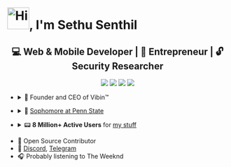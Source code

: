 # <img src="https://sethusenthil.com/SethuSenthil/assets/waving-hand.gif" height="50" alt="Hi"/>, I'm Sethu Senthil

 <h2 align="center">💻 Web & Mobile Developer | 💼 Entrepreneur | 🔓 Security Researcher</h2>

<p align="center">
  <a href= "https://sethusenthil.com" target="_blank"><img src="https://sethusenthil.com/SethuSenthil/assets/domain.webp"/></a>
  <a href= "https://twitter.com/SethuSenthilll" target="_blank"><img src="https://sethusenthil.com/SethuSenthil/assets/twitter.webp"/></a>
  <a href= "https://www.linkedin.com/comm/mynetwork/discovery-see-all?usecase=PEOPLE_FOLLOWS&followMember=sethunsenthil" target="_blank"><img src="https://sethusenthil.com/SethuSenthil/assets/linkdin.webp"/></a>
  <a href= "https://email.sethusenthil.com" target="_blank"><img src="https://sethusenthil.com/SethuSenthil/assets/email.webp"/></a>
</p>

- <details closed>
    <summary>💼 Founder and CEO of Vibin™</summary>
    <ul>
        <li>🌐 <a href="https://vibin.llc">Official Vibin™ Website</a> </li>
        <li>🔗 <a href="https://www.linkedin.com/company/91170699">Company Linkedin Page</a> </li>
       </li>
    </ul>
</details>

- <details closed>
    <summary>🏫 <a href="https://github.sethusenthil.com/list/psu">Sophomore at Penn State</a></summary>
    <ul>
        <li>💻 Studying Computer Science (BS)</li>
        <li>🎓 Super Scholar Award</li>
        <li>🔬 <a href="https://sites.psu.edu/abingtonundergradresearchfair2023/2023/03/08/using-augmented-reality-to-design-and-analyze-warehouses">Undergraduate Research Program</a></li>
    </ul>
</details>

- <details closed>
    <summary>📟 <b>8 Million+ Active Users</b> for <a href="https://sethusenthil.com/#projects">my stuff</a></summary>
    <ul>
        <li>🎵 <a href="https://savetok.app" target="_blank">SaveTok</a></li>
        <li>💬 <a href="https://stickpic.app" target="_blank">StickPic</a></li>
        <li>🎮 <a href="https://tikmoji.sethusenthil.com" target="_blank">TikMoji</a></li>
        <li>📋 <a href="https://copygpt.sethusenthil.com" target="_blank">CopyGPT</a></li>
        <li>🩻 <a href="https://randoscreen.sethusenthil.com" target="_blank">RandoScreen</a></li>
    </ul>
</details>

- 🐙 Open Source Contributor
- 💬 <a href="https://discordapp.com/users/313477440708280330">Discord</a>, <a href="https://t.me/joinchat/a-QOLtZCSIwzNmQx">Telegram</a>
- 🎧 Probably listening to The Weeknd
